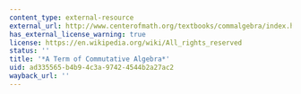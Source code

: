 ```yaml
---
content_type: external-resource
external_url: http://www.centerofmath.org/textbooks/commalgebra/index.html#subject1
has_external_license_warning: true
license: https://en.wikipedia.org/wiki/All_rights_reserved
status: ''
title: '*A Term of Commutative Algebra*'
uid: ad335565-b4b9-4c3a-9742-4544b2a27ac2
wayback_url: ''
---
```

